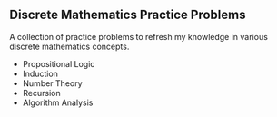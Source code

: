 ## Discrete Mathematics Practice Problems
A collection of practice problems to refresh my knowledge in various discrete mathematics concepts.

- Propositional Logic
- Induction
- Number Theory
- Recursion
- Algorithm Analysis